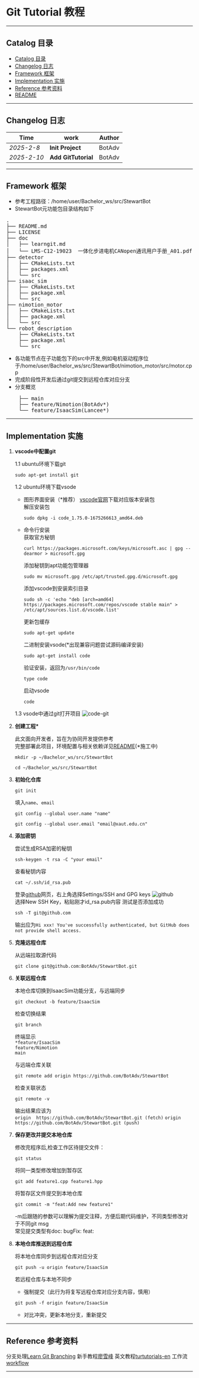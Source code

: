 # Git Tutorial 教程

***

## Catalog 目录  

- [Catalog 目录](#catalog-目录)
- [Changelog 日志](#changelog-日志)
- [Framework 框架](#framework-框架)
- [Implementation 实施](#implementation-实施)  
- [Reference 参考资料](#reference-参考资料)  
- [README](../README.md)

***

## Changelog 日志

| Time          | work            | Author        |  
| -----------   | -----------       | -----------   |  
|*2025-2-8*     |**Init Project**   | BotAdv        |  
|*2025-2-10*    |**Add GitTutorial**| BotAdv        |  

***

## Framework 框架

- 参考工程路径：/home/user/Bachelor_ws/src/StewartBot
- StewartBot元功能包目录结构如下

<pre>
.
├── README.md
├── LICENSE
├── doc
│   ├── learngit.md
│   └── LMS-C12-19023  一体化步进电机CANopen通讯用户手册_A01.pdf
├── detector
│   ├── CMakeLists.txt
│   ├── packages.xml
│   └── src
├── isaac_sim
│   ├── CMakeLists.txt
│   ├── package.xml
│   └── src
├── nimotion_motor
│   ├── CMakeLists.txt
│   ├── package.xml
│   └── src
└── robot_description
    ├── CMakeLists.txt
    ├── package.xml
    └── src
</pre>

- 各功能节点在子功能包下的src中开发,例如电机驱动程序位于/home/user/Bachelor_ws/src/StewartBot/nimotion_motor/src/motor.cpp  
- 完成阶段性开发后通过git提交到远程仓库对应分支  
- 分支概览

<pre>
    ├── main  
    ├── feature/Nimotion(BotAdv*)  
    └── feature/IsaacSim(Lancee*)  
</pre>

***

## Implementation 实施

1. **vscode中配置git**  

    1.1 ubuntu环境下载git

    ```shell
    sudo apt-get install git
    ```

    1.2 ubuntu环境下载vsode
    - 图形界面安装（*推荐）
        [vscode官网](https://code.visualstudio.com/)下载对应版本安装包  
        解压安装包  

        ```shell
        sudo dpkg -i code_1.75.0-1675266613_amd64.deb
        ```

    - 命令行安装  
        获取官方秘钥

        ```shell
        curl https://packages.microsoft.com/keys/microsoft.asc | gpg --dearmor > microsoft.gpg
        ```

        添加秘钥到apt功能包管理器

        ```shell
        sudo mv microsoft.gpg /etc/apt/trusted.gpg.d/microsoft.gpg
        ```

        添加vscode到安装索引目录

        ```shell
        sudo sh -c 'echo "deb [arch=amd64] https://packages.microsoft.com/repos/vscode stable main" > /etc/apt/sources.list.d/vscode.list'
        ```

        更新包缓存

        ```shell
        sudo apt-get update
        ```

        二进制安装vsode(*出现兼容问题尝试源码编译安装)

        ```shell
        sudo apt-get install code
        ```

        验证安装，返回为`/usr/bin/code`

        ```shell
        type code
        ```

        启动vsode

        ```shell
        code
        ```

    1.3 vsode中通过git打开项目
    ![code-git](./img/code-git.png)

2. **创建工程\***

    此文面向开发者，旨在为协同开发提供参考  
    完整部署此项目，环境配置与相关依赖详见[README](https://github.com/BotAdv/StewartBot/blob/main/README.md)(*施工中)

    ```shell
    mkdir -p ~/Bachelor_ws/src/StewartBot
    ```

    ```shell
    cd ~/Bachelor_ws/src/StewartBot
    ```

3. **初始化仓库**  

    ```shell
    git init 
    ```

    填入`name`、`email`

    ```shell
    git config --global user.name "name"
    ```

    ```shell
    git config --global user.email "email@xaut.edu.cn"
    ```

4. **添加密钥**  

    尝试生成RSA加密的秘钥

    ```shell
    ssh-keygen -t rsa -C "your email"
    ```

    查看秘钥内容

    ```shell
    cat ~/.ssh/id_rsa.pub
    ```

    登录[github](https://github.com/)网页，右上角选择Settings/SSH and GPG keys
    ![github](./img/github-web.png)  
    选择New SSH Key，粘贴刚才id_rsa.pub内容
    测试是否添加成功

    ```shell
    ssh -T git@github.com
    ```

    输出应为`Hi xxx! You've successfully authenticated, but GitHub does not provide shell access.`

5. **克隆远程仓库**  

    从远端拉取源代码

    ```shell
    git clone git@github.com:BotAdv/StewartBot.git
    ```

6. **关联远程仓库**  

    本地仓库切换到IsaacSim功能分支，与远端同步

    ```shell
    git checkout -b feature/IsaacSim
    ```

    检查切换结果

    ```shell
    git branch
    ```

    终端显示  
    `*feature/IsaacSim`  
    `feature/Nimotion`  
    `main`  

    与远端仓库关联

    ```shell
    git remote add origin https://github.com/BotAdv/StewartBot
    ```

    检查关联状态

    ```shell
    git remote -v 
    ```

    输出结果应该为  
    `origin  https://github.com/BotAdv/StewartBot.git (fetch)`
    `origin  https://github.com/BotAdv/StewartBot.git (push)`

7. **保存更改并提交本地仓库**  

    修改完程序后,检查工作区待提交文件：

    ```shell
    git status
    ```

    将同一类型修改增加到暂存区

    ```shell
    git add feature1.cpp feature1.hpp
    ```

    将暂存区文件提交到本地仓库

    ```shell
    git commit -m "feat:Add new feature1"
    ```

    -m后跟随的参数可以理解为提交注释，方便后期代码维护，不同类型修改对于不同git msg  
    常见提交类型有doc: bugFix: feat:  

8. **本地仓库推送到远程仓库**

    将本地仓库同步到远程仓库对应分支

    ```shell
    git push -u origin feature/IsaacSim
    ```

    若远程仓库与本地不同步
    - 强制提交（此行为将复写远程仓库对应分支内容，慎用）

    ```shell
    git push -f origin feature/IsaacSim
    ```

    - 对比冲突，更新本地分支，重新提交

***

## Reference 参考资料

分支处理[Learn Git Branching](https://learngitbranching.js.org/?locale=zh_CN)
新手教程[廖雪峰](https://liaoxuefeng.com/books/git/introduction/index.html)
英文教程[turtutorials-en](https://www.atlassian.com/git/tutorials)
工作流[workflow](https://nvie.com/posts/a-successful-git-branching-model/)

***
